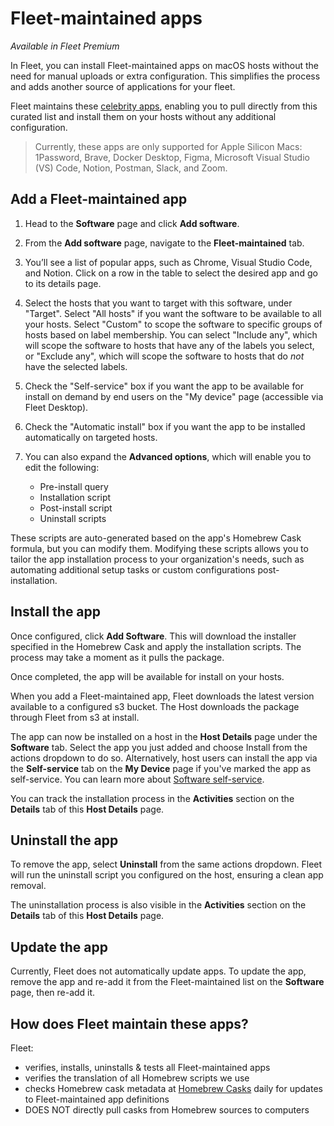 # Fleet-maintained apps

_Available in Fleet Premium_

In Fleet, you can install Fleet-maintained apps on macOS hosts without the need for manual uploads or extra configuration. This simplifies the process and adds another source of applications for your fleet.

Fleet maintains these [celebrity apps](https://github.com/fleetdm/fleet/blob/main/server/mdm/maintainedapps/apps.json), enabling you to pull directly from this curated list and install them on your hosts without any additional configuration.

> Currently, these apps are only supported for Apple Silicon Macs: 1Password, Brave, Docker Desktop, Figma, Microsoft Visual Studio (VS) Code, Notion, Postman, Slack, and Zoom.

## Add a Fleet-maintained app

1. Head to the **Software** page and click **Add software**.
2. From the **Add software** page, navigate to the **Fleet-maintained** tab.
3. You’ll see a list of popular apps, such as Chrome, Visual Studio Code, and Notion. Click on a row in the table to select the desired app and go to its details page.
4. Select the hosts that you want to target with this software, under "Target". Select "All hosts" if you want the software to be available to all your hosts. Select "Custom" to scope the software to specific groups of hosts based on label membership. You can select "Include any", which will scope the software to hosts that have any of the labels you select, or "Exclude any", which will scope the software to hosts that do _not_ have the selected labels.
5. Check the "Self-service" box if you want the app to be available for install on demand by end users on the "My device" page (accessible via Fleet Desktop).
6. Check the "Automatic install" box if you want the app to be installed automatically on targeted hosts.
7. You can also expand the **Advanced options**, which will enable you to edit the following:

   - Pre-install query
   - Installation script
   - Post-install script
   - Uninstall scripts

These scripts are auto-generated based on the app's Homebrew Cask formula, but you can modify them. Modifying these scripts allows you to tailor the app installation process to your organization's needs, such as automating additional setup tasks or custom configurations post-installation.

## Install the app

Once configured, click **Add Software**. This will download the installer specified in the Homebrew Cask and apply the installation scripts. The process may take a moment as it pulls the package.

Once completed, the app will be available for install on your hosts.

When you add a Fleet-maintained app, Fleet downloads the latest version available to a configured s3 bucket. The Host downloads the package through Fleet from s3 at install.

The app can now be installed on a host in the **Host Details** page under the **Software** tab. Select the app you just added and choose Install from the actions dropdown to do so. Alternatively, host users can install the app via the **Self-service** tab on the **My Device** page if you've marked the app as self-service. You can learn more about [Software self-service](https://fleetdm.com/guides/software-self-service).

You can track the installation process in the **Activities** section on the **Details** tab of this **Host Details** page.

## Uninstall the app

To remove the app, select **Uninstall** from the same actions dropdown. Fleet will run the uninstall script you configured on the host, ensuring a clean app removal.

The uninstallation process is also visible in the  **Activities** section on the **Details** tab of this **Host Details** page.

## Update the app

Currently, Fleet does not automatically update apps. To update the app, remove the app and re-add it from the Fleet-maintained list on the **Software** page, then re-add it.

## How does Fleet maintain these apps?

Fleet:

- verifies, installs, uninstalls & tests all Fleet-maintained apps
- verifies the translation of all Homebrew scripts we use
- checks Homebrew cask metadata at [Homebrew Casks](https://github.com/Homebrew/homebrew-cask) daily for updates to Fleet-maintained app definitions
- DOES NOT directly pull casks from Homebrew sources to computers

<meta name="category" value="guides">
<meta name="authorFullName" value="Gabriel Hernandez">
<meta name="authorGitHubUsername" value="ghernandez345">
<meta name="publishedOn" value="2024-10-16">
<meta name="articleTitle" value="Fleet-maintained apps">
